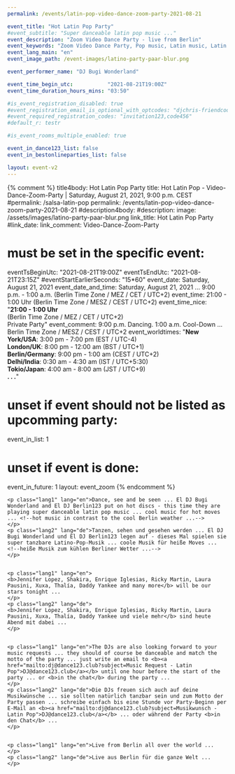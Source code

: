 ```yaml
---
permalink: /events/latin-pop-video-dance-zoom-party-2021-08-21

event_title: "Hot Latin Pop Party"
#event_subtitle: "Super danceable latin pop music ..."
event_description: "Zoom Video Dance Party - live from Berlin"
event_keywords: "Zoom Video Dance Party, Pop music, Latin music, Latin Pop music, dance music"
event_lang_main: "en"
event_image_path: /event-images/latino-party-paar-blur.png

event_performer_name: "DJ Bugi Wonderland"

event_time_begin_utc:           "2021-08-21T19:00Z"
event_time_duration_hours_mins: "03:50"

#is_event_registration_disabled: true
#event_registration_email_is_optional_with_optcodes: "djchris-friendcode1,testcode123"
#event_required_registration_codes: "invitation123,code456"
#default_r: testr

#is_event_rooms_multiple_enabled: true

event_in_dance123_list: false
event_in_bestonlineparties_list: false

layout: event-v2
---
```


{% comment %}
title4body: Hot Latin Pop Party
title:      Hot Latin Pop - Video-Dance-Zoom-Party | Saturday, August 21, 2021, 9:00 p.m. CEST
#permalink: /salsa-latin-pop
permalink: /events/latin-pop-video-dance-zoom-party-2021-08-21
#description4body:
#description:
image: /assets/images/latino-party-paar-blur.png
link_title: Hot Latin Pop Party
#link_date:
link_comment: Video-Dance-Zoom-Party
# must be set in the specific event:
eventTsBeginUtc:            "2021-08-21T19:00Z"
eventTsEndUtc:              "2021-08-21T23:15Z"
#eventStartEarlierSeconds:   "15*60"
event_date: Saturday, August 21, 2021
event_date_and_time: Saturday, August 21, 2021 ... 9:00 p.m. - 1:00 a.m. (Berlin Time Zone / MEZ / CET / UTC+2)
event_time: 21:00 - 1:00 Uhr (Berlin Time Zone / MESZ / CEST / UTC+2)
event_time_nice: "<b>21:00 - 1:00 Uhr</b><br>(Berlin Time Zone / MEZ / CET / UTC+2)<br>Private Party<!--<br><span class='lang1'>Doors open at 8:45 p.m.</span><br><span class='lang2'>Einlass ab 20:45 Uhr.</span>-->"
event_comment: 9:00 p.m. Dancing. 1:00 a.m. Cool-Down ... Berlin Time Zone / MESZ / CEST / UTC+2
event_worldtimes: "<span><b>New York/USA</b>:  3:00 pm -  7:00 pm (EST / UTC-4)</span><br><span><b>London/UK</b>:  8:00 pm - 12:00 am (BST / UTC+1)</span><br><span><b>Berlin/Germany</b>:  9:00 pm -  1:00 am (CEST / UTC+2)</span><br><span><b>Delhi/India</b>:  0:30 am - 4:30 am (IST / UTC+5:30)</span><br><span><b>Tokio/Japan</b>:  4:00 am - 8:00 am (JST / UTC+9)</span><br>   <span><b>. . .</b>"
# unset if event should not be listed as upcomming party:
event_in_list: 1
# unset if event is done:
event_in_future: 1
layout: event_zoom
{% endcomment %}


<div class="lang-show-one-or-all">

    <p class="lang1" lang="en">Dance, see and be seen ... El DJ Bugi Wonderland and El DJ Berlin123 put on hot discs - this time they are playing super danceable latin pop music ... cool music for hot moves ... <!--hot music in contrast to the cool Berlin weather ...-->
    </p>
    <p class="lang2" lang="de">Tanzen, sehen und gesehen werden ... El DJ Bugi Wonderland und El DJ Berlin123 legen auf - dieses Mal spielen sie super tanzbare Latino-Pop-Musik ... coole Musik für heiße Moves ... <!--heiße Musik zum kühlen Berliner Wetter ...-->
    </p>


    <p class="lang1" lang="en">
    <b>Jennifer Lopez, Shakira, Enrique Iglesias, Ricky Martin, Laura Pausini, Xuxa, Thalía, Daddy Yankee and many more</b> will be our stars tonight ...
    </p>
    <p class="lang2" lang="de">
    <b>Jennifer Lopez, Shakira, Enrique Iglesias, Ricky Martin, Laura Pausini, Xuxa, Thalía, Daddy Yankee und viele mehr</b> sind heute Abend mit dabei ...
    </p>


    <p class="lang1" lang="en">The DJs are also looking forward to your music requests ... they should of course be danceable and match the motto of the party ... just write an email to <b><a href="mailto:dj@dance123.club?subject=Music Request - Latin Pop">DJ@dance123.club</a></b> until one hour before the start of the party ... or <b>in the chat</b> during the party ...
    </p>
    <p class="lang2" lang="de">Die DJs freuen sich auch auf deine Musikwünsche ... sie sollten natürlich tanzbar sein und zum Motto der Party passen ... schreibe einfach bis eine Stunde vor Party-Beginn per E-Mail an <b><a href="mailto:dj@dance123.club?subject=Musikwunsch - Latin Pop">DJ@dance123.club</a></b> ... oder während der Party <b>in den Chat</b> ...
    </p>


    <p class="lang1" lang="en">Live from Berlin all over the world ...
    </p>
    <p class="lang2" lang="de">Live aus Berlin für die ganze Welt ...
    </p>

</div>


